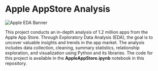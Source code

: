 # Apple AppStore Analysis
![Apple EDA Banner ](https://github.com/ZahidforAI/Python_Apple_AppStore_Analysis/blob/main/AppleAppStoreEDA.png)

This project conducts an in-depth analysis of 1.2 million apps from the Apple App Store. Through Exploratory Data Analysis (EDA), the goal is to uncover valuable insights and trends in the app market. The analysis includes data collection, cleaning, summary statistics, relationship exploration, and visualization using Python and its libraries. The code for this project is available in the **AppleAppStore.ipynb** notebook in this repository.
